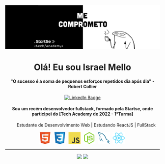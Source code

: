<img src = "me-comp.png">

<h1 align = "center">Olá! Eu sou Israel Mello</h1>
<h4 align = "center">"O sucesso é a soma de pequenos esforços repetidos dia após dia" - Robert Collier</h4>
  <div id="badges" align = "center">
  <a href = "https://www.linkedin.com/in/israel-mello-729a3294/">
    <img src="https://img.shields.io/badge/LinkedIn-blue?style=for-the-badge&logo=linkedin&logoColor=white" alt="LinkedIn Badge"/>
  </a>
</div>

<h4 align = "center">Sou um recém desenvolvedor fullstack, formado pela Startse, onde participei do [Tech Academy de 2022 - 1°Turma]</h4>

<ul align = "center">
Estudante de Desenvolvimento Web | Estudando ReactJS | FullStack
</ul>
<div align = "center">
  <img src="https://github.com/devicons/devicon/blob/master/icons/html5/html5-original.svg" title="HTML5" alt="HTML" width="40" height="40"/>&nbsp;
  <img src="https://github.com/devicons/devicon/blob/master/icons/css3/css3-original.svg" title="CSS3" alt="CSS" width="40" height="40"/>&nbsp;
  <img src="https://github.com/devicons/devicon/blob/master/icons/javascript/javascript-original.svg" title="JavaScript" alt="JavaScript" width="40" height="40"/>&nbsp;
  <img src="https://github.com/devicons/devicon/blob/master/icons/nodejs/nodejs-original.svg" title="NodeJs" alt="NodeJs" width="40" height="40"/>&nbsp;
  <img src="https://github.com/devicons/devicon/blob/master/icons/mysql/mysql-original.svg" title="MySql" alt="Sql" width="40" height="40"/>&nbsp;
  <img src="https://github.com/devicons/devicon/blob/master/icons/react/react-original.svg" title="ReactJs" alt="React" width="40" height="40"/>&nbsp;  
</div>

---


<div align = "center">
<img height = "200em" src="https://github-readme-stats.vercel.app/api/top-langs/?username=Charrels22&show_icons=true&theme=chartreuse-dark&count_private=true"/>
<img height = "200em" src="https://github-readme-stats.vercel.app/api?username=Charrels22&show_icons=true&show_icons=true&theme=chartreuse-dark&count_private=true"/>
</div>
